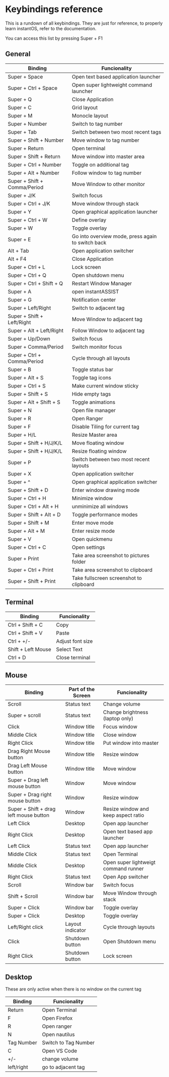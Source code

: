 # Keybindings reference

This is a rundown of all keybindings.
They are just for reference, to properly learn instantOS, refer to the documentation.

You can access this list by pressing Super + F1

## General

| Binding                      | Funcionality                                      |
| ---------------------------- | ------------------------------------------------- |
| Super + Space                | Open text based application launcher              |
| Super + Ctrl + Space         | Open super lightweight command launcher           |
| Super + Q                    | Close Application                                 |
| Super + C                    | Grid layout                                       |
| Super + M                    | Monocle layout                                    |
| Super + Number               | Switch to tag number                              |
| Super + Tab                  | Switch between two most recent tags               |
| Super + Shift + Number       | Move window to tag number                         |
| Super + Return               | Open terminal                                     |
| Super + Shift + Return       | Move window into master area                      |
| Super + Ctrl + Number        | Toggle on additional tag                          |
| Super + Alt + Number         | Follow window to tag number                       |
| Super + Shift + Comma/Period | Move Window to other monitor                      |
| Super + J/K                  | Switch focus                                      |
| Super + Ctrl + J/K           | Move window through stack                         |
| Super + Y                    | Open graphical application launcher               |
| Super + Ctrl + W             | Define overlay                                    |
| Super + W                    | Toggle overlay                                    |
| Super + E                    | Go into overview mode, press again to switch back |
| Alt + Tab                    | Open application switcher                         |
| Alt + F4                     | Close Application                                 |
| Super + Ctrl + L             | Lock screen                                       |
| Super + Ctrl + Q             | Open shutdown menu                                |
| Super + Ctrl + Shift + Q     | Restart Window Manager                            |
| Super + A                    | open instantASSIST                                |
| Super + G                    | Notification center                               |
| Super + Left/Right           | Switch to adjacent tag                            |
| Super + Shift + Left/Right   | Move Window to adjacent tag                       |
| Super + Alt + Left/Right     | Follow Window to adjacent tag                     |
| Super + Up/Down              | Switch focus                                      |
| Super + Comma/Period         | Switch monitor focus                              |
| Super + Ctrl + Comma/Period  | Cycle through all layouts                         |
| Super + B                    | Toggle status bar                                 |
| Super + Alt + S              | Toggle tag icons                                  |
| Super + Ctrl + S             | Make current window sticky                        |
| Super + Shift + S            | Hide empty tags                                   |
| Super + Alt + Shift + S      | Toggle animations                                 |
| Super + N                    | Open file manager                                 |
| Super + R                    | Open Ranger                                       |
| Super + F                    | Disable Tiling for current tag                    |
| Super + H/L                  | Resize Master area                                |
| Super + Shift + H/J/K/L      | Move floating window                              |
| Super + Shift + H/J/K/L      | Resize floating window                            |
| Super + P                    | Switch between two most recent layouts            |
| Super + X                    | Open application switcher                         |
| Super + ^                    | Open graphical application switcher               |
| Super + Shift + D            | Enter window drawing mode                         |
| Super + Ctrl + H             | Minimize window                                   |
| Super + Ctrl + Alt + H       | unminimize all windows                            |
| Super + Shift + Alt + D      | Toggle performance modes                          |
| Super + Shift + M            | Enter move mode                                   |
| Super + Alt + M              | Enter resize mode                                 |
| Super + V                    | Open quickmenu                                    |
| Super + Ctrl + C             | Open settings                                     |
| Super + Print                | Take area screenshot to pictures folder           |
| Super + Ctrl + Print         | Take area screenshot to clipboard                 |
| Super + Shift + Print        | Take fullscreen screenshot to clipboard           |


## Terminal

| Binding            | Funcionality     |
| ------------------ | ---------------- |
| Ctrl + Shift + C   | Copy             |
| Ctrl + Shift + V   | Paste            |
| Ctrl + +/-         | Adjust font size |
| Shift + Left Mouse | Select Text      |
| Ctrl + D           | Close terminal   |


## Mouse

| Binding                                | Part of the Screen | Funcionality                         |
| -------------------------------------- | ------------------ | ------------------------------------ |
| Scroll                                 | Status text        | Change volume                        |
| Super + scroll                         | Status text        | Change brightness (laptop only)      |
| Click                                  | Window title       | Focus window                         |
| Middle Click                           | Window title       | Close window                         |
| Right Click                            | Window title       | Put window into master               |
| Drag Right Mouse button                | Window title       | Resize window                        |
| Drag Left Mouse button                 | Window title       | Move window                          |
| Super + Drag left mouse button         | Window             | Move window                          |
| Super + Drag right mouse button        | Window             | Resize window                        |
| Super + Shift + drag left mouse button | Window             | Resize window and keep aspect ratio  |
| Left Click                             | Desktop            | Open app launcher                    |
| Right Click                            | Desktop            | Open text based app launcher         |
| Left Click                             | Status text        | Open app launcher                    |
| Middle Click                           | Status text        | Open Terminal                        |
| Middle Click                           | Desktop            | Open super lightweigt command runner |
| Right Click                            | Status text        | Open App switcher                    |
| Scroll                                 | Window bar         | Switch focus                         |
| Shift + Scroll                         | Window bar         | Move Window through stack            |
| Super + Click                          | Window bar         | Toggle overlay                       |
| Super + Click                          | Desktop            | Toggle overlay                       |
| Left/Right click                       | Layout indicator   | Cycle through layouts                |
| Click                                  | Shutdown button    | Open Shutdown menu                   |
| Right Click                            | Shutdown button    | Lock screen                          |

## Desktop
These are only active when there is no window on the current tag

| Binding    | Funcionality         |
| ---------- | ---------------------|
| Return     | Open Terminal        |
| F          | Open Firefox         |
| R          | Open ranger          |
| N          | Open nautilus        |
| Tag Number | Switch to Tag Number |
| C          | Open VS Code         |
| +/-        | change volume        |
| left/right | go to adjacent tag   |

